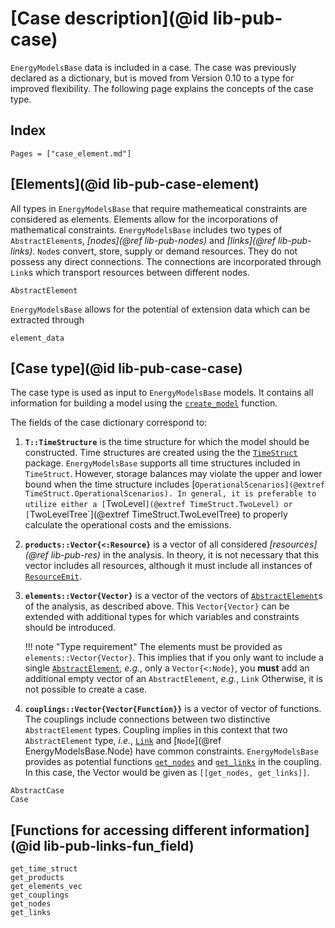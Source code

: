 # [Case description](@id lib-pub-case)

`EnergyModelsBase` data is included in a case.
The case was previously declared as a dictionary, but is moved from Version 0.10 to a type for improved flexibility.
The following page explains the concepts of the case type.

## Index

```@index
Pages = ["case_element.md"]
```

## [Elements](@id lib-pub-case-element)

All types in `EnergyModelsBase` that require mathemeatical constraints are considered as elements.
Elements allow for the incorporations of mathematical constraints.
`EnergyModelsBase` includes two types of `AbstractElement`s, *[nodes](@ref lib-pub-nodes)* and *[links](@ref lib-pub-links)*.
`Node`s convert, store, supply or demand resources.
They do not possess any direct connections.
The connections are incorporated through `Link`s which transport resources between different nodes.

```@docs
AbstractElement
```

`EnergyModelsBase` allows for the potential of extension data which can be extracted through

```@docs
element_data
```

## [Case type](@id lib-pub-case-case)

The case type is used as input to `EnergyModelsBase` models.
It contains all information for building a model using the [`create_model`](@ref) function.

The fields of the case dictionary correspond to:

1. **`T::TimeStructure`** is the time structure for which the model should be constructed.
   Time structures are created using the the [`TimeStruct`](https://sintefore.github.io/TimeStruct.jl/stable/) package.
   `EnergyModelsBase` supports all time structures included in `TimeStruct`.
   However, storage balances may violate the upper and lower bound when the time structure includes [`OperationalScenarios](@extref TimeStruct.OperationalScenarios).
   In general, it is preferable to utilize either a [`TwoLevel`](@extref TimeStruct.TwoLevel) or [`TwoLevelTree`](@extref TimeStruct.TwoLevelTree) to properly calculate the operational costs and the emissions.
2. **`products::Vector{<:Resource}`** is a vector of all considered *[resources](@ref lib-pub-res)* in the analysis.
   In theory, it is not necessary that this vector includes all resources, although it must include all instances of [`ResourceEmit`](@ref).
3. **`elements::Vector{Vector}`** is a vector of the vectors of [`AbstractElement`](@ref)s of the analysis, as described above.
   This `Vector{Vector}` can be extended with additional types for which variables and constraints should be introduced.

   !!! note "Type requirement"
       The elements must be provided as `elements::Vector{Vector}`.
       This implies that if you only want to include a single [`AbstractElement`](@ref), *e.g.*, only a `Vector{<:Node}`, you **must** add an additional empty vector of an `AbstractElement`, *e.g.*, `Link`
       Otherwise, it is not possible to create a case.

4. **`couplings::Vector{Vector{Function}}`** is a vector of vector of functions.
   The couplings include connections between two distinctive `AbstractElement` types.
   Coupling implies in this context that two `AbstractElement` type, *i.e.*, [`Link`](@ref) and [`Node`](@ref EnergyModelsBase.Node) have common constraints.
   `EnergyModelsBase` provides as potential functions [`get_nodes`](@ref) and [`get_links`](@ref) in the coupling.
   In this case, the Vector would be given as `[[get_nodes, get_links]]`.

```@docs
AbstractCase
Case
```

## [Functions for accessing different information](@id lib-pub-links-fun_field)

```@docs
get_time_struct
get_products
get_elements_vec
get_couplings
get_nodes
get_links
```
